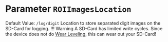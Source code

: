 # Parameter `ROIImagesLocation`
Default Value: `/log/digit`
Location to store separated digit images on the SD-Card for logging.
!!! Warning
    A SD-Card has limited write cycles. Since the device does not do [Wear Leveling](https://en.wikipedia.org/wiki/Wear_leveling), this can wear out your SD-Card!
